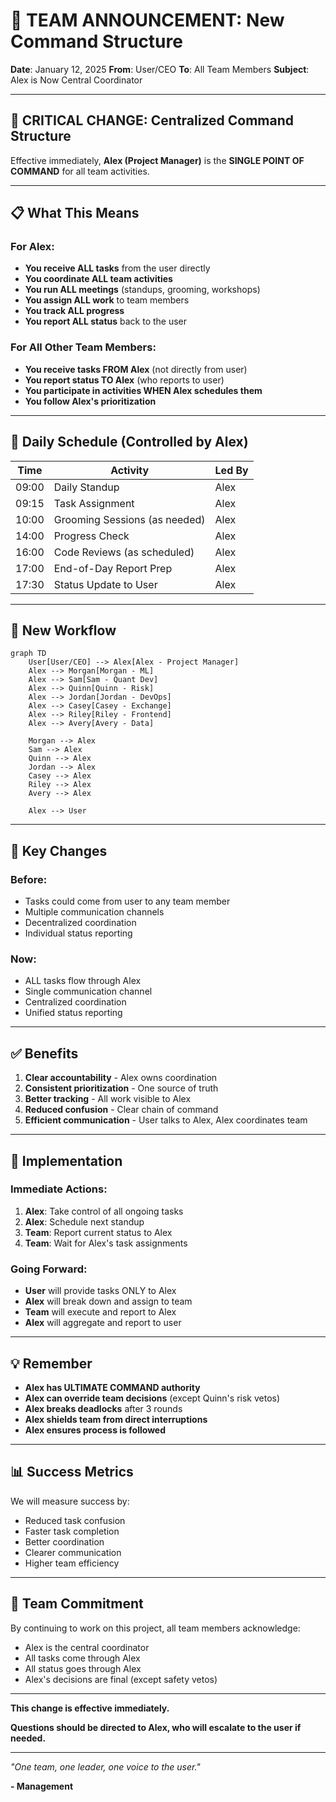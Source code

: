 # 📢 TEAM ANNOUNCEMENT: New Command Structure

**Date**: January 12, 2025
**From**: User/CEO
**To**: All Team Members
**Subject**: Alex is Now Central Coordinator

---

## 🎯 CRITICAL CHANGE: Centralized Command Structure

Effective immediately, **Alex (Project Manager)** is the **SINGLE POINT OF COMMAND** for all team activities.

---

## 📋 What This Means

### For Alex:
- **You receive ALL tasks** from the user directly
- **You coordinate ALL team activities** 
- **You run ALL meetings** (standups, grooming, workshops)
- **You assign ALL work** to team members
- **You track ALL progress** 
- **You report ALL status** back to the user

### For All Other Team Members:
- **You receive tasks FROM Alex** (not directly from user)
- **You report status TO Alex** (who reports to user)
- **You participate in activities WHEN Alex schedules them**
- **You follow Alex's prioritization**

---

## 📅 Daily Schedule (Controlled by Alex)

| Time | Activity | Led By |
|------|----------|--------|
| 09:00 | Daily Standup | Alex |
| 09:15 | Task Assignment | Alex |
| 10:00 | Grooming Sessions (as needed) | Alex |
| 14:00 | Progress Check | Alex |
| 16:00 | Code Reviews (as scheduled) | Alex |
| 17:00 | End-of-Day Report Prep | Alex |
| 17:30 | Status Update to User | Alex |

---

## 🔄 New Workflow

```mermaid
graph TD
    User[User/CEO] --> Alex[Alex - Project Manager]
    Alex --> Morgan[Morgan - ML]
    Alex --> Sam[Sam - Quant Dev]
    Alex --> Quinn[Quinn - Risk]
    Alex --> Jordan[Jordan - DevOps]
    Alex --> Casey[Casey - Exchange]
    Alex --> Riley[Riley - Frontend]
    Alex --> Avery[Avery - Data]
    
    Morgan --> Alex
    Sam --> Alex
    Quinn --> Alex
    Jordan --> Alex
    Casey --> Alex
    Riley --> Alex
    Avery --> Alex
    
    Alex --> User
```

---

## 📝 Key Changes

### Before:
- Tasks could come from user to any team member
- Multiple communication channels
- Decentralized coordination
- Individual status reporting

### Now:
- ALL tasks flow through Alex
- Single communication channel
- Centralized coordination
- Unified status reporting

---

## ✅ Benefits

1. **Clear accountability** - Alex owns coordination
2. **Consistent prioritization** - One source of truth
3. **Better tracking** - All work visible to Alex
4. **Reduced confusion** - Clear chain of command
5. **Efficient communication** - User talks to Alex, Alex coordinates team

---

## 🚀 Implementation

### Immediate Actions:
1. **Alex**: Take control of all ongoing tasks
2. **Alex**: Schedule next standup
3. **Team**: Report current status to Alex
4. **Team**: Wait for Alex's task assignments

### Going Forward:
- **User** will provide tasks ONLY to Alex
- **Alex** will break down and assign to team
- **Team** will execute and report to Alex
- **Alex** will aggregate and report to user

---

## 💡 Remember

- **Alex has ULTIMATE COMMAND authority**
- **Alex can override team decisions** (except Quinn's risk vetos)
- **Alex breaks deadlocks** after 3 rounds
- **Alex shields team from direct interruptions**
- **Alex ensures process is followed**

---

## 📊 Success Metrics

We will measure success by:
- Reduced task confusion
- Faster task completion
- Better coordination
- Clearer communication
- Higher team efficiency

---

## 🤝 Team Commitment

By continuing to work on this project, all team members acknowledge:
- Alex is the central coordinator
- All tasks come through Alex
- All status goes through Alex
- Alex's decisions are final (except safety vetos)

---

**This change is effective immediately.**

**Questions should be directed to Alex, who will escalate to the user if needed.**

---

*"One team, one leader, one voice to the user."*

**- Management**